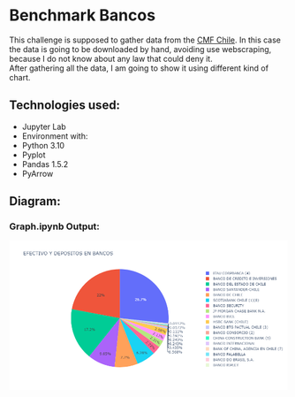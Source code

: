 # Benchmark Bancos
This challenge is supposed to gather data from the [CMF Chile](https://www.cmfchile.cl/portal/estadisticas/617/w3-propertyvalue-28917.html). In this case the data is going to be downloaded by hand, avoiding use webscraping, because I do not know about any law that could deny it.  
After gathering all the data, I am going to show it using different kind of chart.

## Technologies used:
- Jupyter Lab
- Environment with:  
- Python 3.10  
- Pyplot  
- Pandas 1.5.2  
- PyArrow  

## Diagram: 

### Graph.ipynb Output:
![Drag Racing](images/newplot.png)


